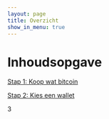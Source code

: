 ```yaml
---
layout: page
title: Overzicht
show_in_menu: true
---
```


Inhoudsopgave
=============

[Stap 1: Koop wat bitcoin](stap1.md)

[Stap 2: Kies een wallet](stap2.md)

3
